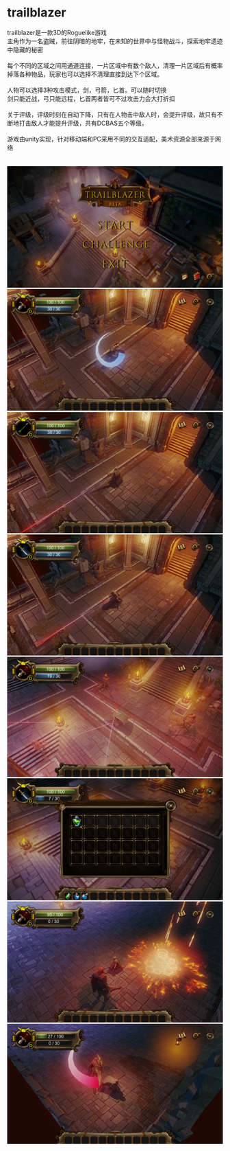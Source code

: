 # trailblazer

trailblazer是一款3D的Roguelike游戏</br>
主角作为一名盗贼，前往阴暗的地牢，在未知的世界中与怪物战斗，探索地牢遗迹中隐藏的秘密  
</br>
每个不同的区域之间用通道连接，一片区域中有数个敌人，清理一片区域后有概率掉落各种物品，玩家也可以选择不清理直接到达下个区域。  
</br>
人物可以选择3种攻击模式，剑，弓箭，匕首。可以随时切换</br>
剑只能近战，弓只能远程，匕首两者皆可不过攻击力会大打折扣  
</br>
关于评级，评级时刻在自动下降，只有在人物击中敌人时，会提升评级，故只有不断地打击敌人才能提升评级，共有DCBAS五个等级。  
</br>
游戏由unity实现，针对移动端和PC采用不同的交互适配，美术资源全部来源于网络
</br>
</br>
</br>
![图](pic/图片1.png)
![图](pic/图片2.png)
![图](pic/图片3.png)
![图](pic/图片4.png)
![图](pic/图片5.png)
![图](pic/图片6.png)
![图](pic/图片7.png)
![图](pic/图片8.png)
